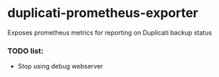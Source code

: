 # duplicati-prometheus-exporter
Exposes prometheus metrics for reporting on Duplicati backup status



### TODO list:
* Stop using debug webserver